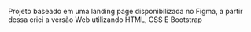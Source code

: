 Projeto baseado em uma landing page disponibilizada no Figma, a partir dessa criei a versão Web utilizando HTML, CSS E Bootstrap